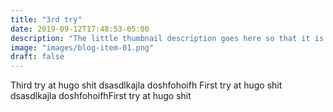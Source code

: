```yaml
---
title: "3rd try"
date: 2019-09-12T17:48:53-05:00
description: "The little thumbnail description goes here so that it is not overfilled with text"
image: "images/blog-item-01.png"
draft: false
---
```


Third try at hugo shit dsasdlkajla doshfohoifh First try at hugo shit dsasdlkajla doshfohoifhFirst try at hugo shit 